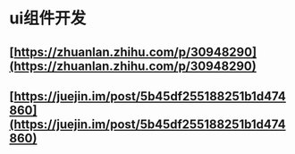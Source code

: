 # ui组件开发

## [https://zhuanlan.zhihu.com/p/30948290](https://zhuanlan.zhihu.com/p/30948290)

## [https://juejin.im/post/5b45df255188251b1d474860](https://juejin.im/post/5b45df255188251b1d474860)